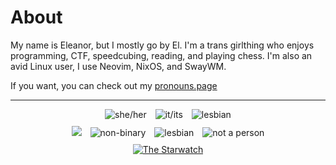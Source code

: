 # About

<p>My name is Eleanor, but I mostly go by El. I'm a trans girlthing who enjoys programming, CTF, speedcubing, reading, and playing chess. I'm also an avid Linux user, I use Neovim, NixOS, and SwayWM.</p>

<p>If you want, you can check out my <a href="https://en.pronouns.page/@patchydev">pronouns.page</a></p>

<hr>
<div style="text-align: center;">
  <img src="/images/she_her.png" alt="she/her" style="display: inline-block; margin: 0 5px;">
  <a href="https://lgbtqia.wiki/wiki/Voidpunk" target="_blank"><img src="/images/it_its.png" alt="it/its" style="display: inline-block; margin: 0 5px;"></a>
  <img src="/images/hrt-e2.gif" alt="lesbian" style="display: inline-block; margin: 0 5px;">
</div>

<div style="text-align: center; margin-top: 10px;">
  <a href="https://trans.fish"><img src="/images/trans.png" style="display: inline-block; margin: 0 5px;"></a>
  <img src="/images/enby.png" alt="non-binary" style="display: inline-block; margin: 0 5px;">
  <img src="/images/lesbi.png" alt="lesbian" style="display: inline-block; margin: 0 5px;">
  <img src="/images/nap.png" alt="not a person" style="display: inline-block; margin: 0 5px;">
</div>

<div style="text-align: center; margin-top: 10px;">
  <a href="https://aurakle.dev" target="_blank"><img src="https://aurakle.dev/images/buttons/mine.webp" alt="The Starwatch"></a>
</div>
